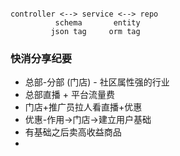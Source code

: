 ```

controller <--> service <--> repo
          schema       entity
		 json tag     orm tag

```


### 快消分享纪要
- 总部-分部 (门店) - 社区属性强的行业
- 总部直播 + 平台流量费
- 门店+推广员拉人看直播+优惠
- 优惠-作用->门店->建立用户基础
- 有基础之后卖高收益商品
- 